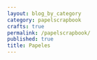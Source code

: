 ```yaml
---
layout: blog_by_category
category: papelscrapbook
crafts: true
permalink: /papelscrapbook/
published: true
title: Papeles
---
```


